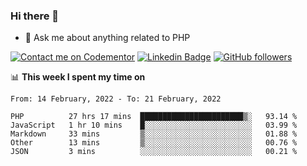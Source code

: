 ### Hi there 👋

<!--
**mustafaculban/mustafaculban** is a ✨ _special_ ✨ repository because its `README.md` (this file) appears on your GitHub profile.

Here are some ideas to get you started:

- 🌱 I’m currently learning ...
- 👯 I’m looking to collaborate on ...
- 🤔 I’m looking for help with ...
- 📫 How to reach me: ...
- 😄 Pronouns: ...
- ⚡ Fun fact: ...

-->
- 💬 Ask me about anything related to PHP

[![Contact me on Codementor](https://www.codementor.io/m-badges/karamusluk/book-session.svg)](https://www.codementor.io/@karamusluk?refer=badge)
[![Linkedin Badge](https://img.shields.io/badge/-Mustafa%20Culban-blue?style=social&logo=Linkedin&logoColor=blue&link=https://www.linkedin.com/in/mustafaculban/)](https://www.linkedin.com/in/mustafaculban/) 
[![GitHub followers](https://img.shields.io/github/followers/karamusluk?label=Follow&style=social)](https://github.com/karamusluk/?tab=follow)


📊 **This week I spent my time on**
<!--START_SECTION:waka-->
```text
From: 14 February, 2022 - To: 21 February, 2022

PHP          27 hrs 17 mins  ███████████████████████▒░   93.14 % 
JavaScript   1 hr 10 mins    █░░░░░░░░░░░░░░░░░░░░░░░░   03.99 % 
Markdown     33 mins         ▒░░░░░░░░░░░░░░░░░░░░░░░░   01.88 % 
Other        13 mins         ▒░░░░░░░░░░░░░░░░░░░░░░░░   00.76 % 
JSON         3 mins          ░░░░░░░░░░░░░░░░░░░░░░░░░   00.21 % 
```
<!--END_SECTION:waka-->

